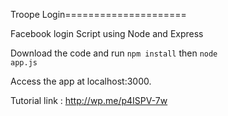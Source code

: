 Troope Login=====================

Facebook login Script using Node and Express

Download the code and run <code>npm install</code> then <code>node app.js</code>

Access the app at localhost:3000.

Tutorial link : http://wp.me/p4ISPV-7w


